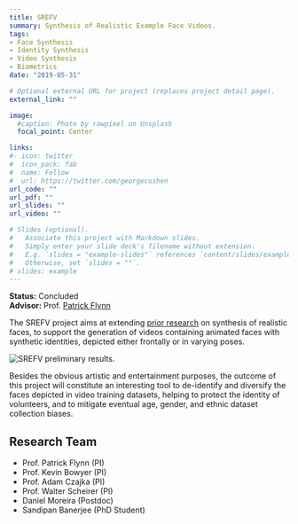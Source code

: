```yaml
---
title: SREFV
summary: Synthesis of Realistic Example Face Videos.
tags:
- Face Synthesis
- Identity Synthesis
- Video Synthesis
- Biometrics
date: "2019-05-31"

# Optional external URL for project (replaces project detail page).
external_link: ""

image:
  #caption: Photo by rawpixel on Unsplash
  focal_point: Center

links:
#- icon: twitter
#  icon_pack: fab
#  name: Follow
#  url: https://twitter.com/georgecushen
url_code: ""
url_pdf: ""
url_slides: ""
url_video: ""

# Slides (optional).
#   Associate this project with Markdown slides.
#   Simply enter your slide deck's filename without extension.
#   E.g. `slides = "example-slides"` references `content/slides/example-slides.md`.
#   Otherwise, set `slides = ""`.
# slides: example
---
```

**Status:** Concluded   
**Advisor:** Prof. [Patrick Flynn](http://sites.nd.edu/patrick-flynn/)

The SREFV project aims at extending [prior research](https://cvrl.nd.edu/projects/?project_name=Synthesis%20of%20Realistic%20Example%20Face%20Images%20(SREFI)) on synthesis of realistic faces, to support the generation of videos containing animated faces with synthetic identities, depicted either frontally or in varying poses.

![SREFV preliminary results.](sample.gif)

Besides the obvious artistic and entertainment purposes, the outcome of this project will constitute an interesting tool to de-identify and diversify the faces depicted in video training datasets, helping to protect the identity of volunteers, and to mitigate eventual age, gender, and ethnic dataset collection biases.

## Research Team
- Prof. Patrick Flynn (PI)
- Prof. Kevin Bowyer (PI)
- Prof. Adam Czajka (PI)
- Prof. Walter Scheirer (PI)
- Daniel Moreira (Postdoc)
- Sandipan Banerjee (PhD Student)
